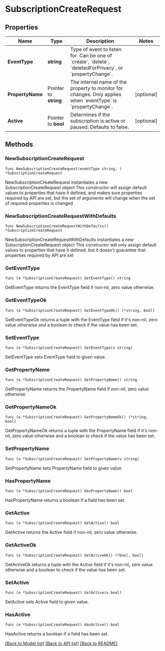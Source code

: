 # SubscriptionCreateRequest

## Properties

Name | Type | Description | Notes
------------ | ------------- | ------------- | -------------
**EventType** | **string** | Type of event to listen for. Can be one of &#x60;create&#x60;, &#x60;delete&#x60;, &#x60;deletedForPrivacy&#x60;, or &#x60;propertyChange&#x60;. | 
**PropertyName** | Pointer to **string** | The internal name of the property to monitor for changes. Only applies when &#x60;eventType&#x60; is &#x60;propertyChange&#x60;. | [optional] 
**Active** | Pointer to **bool** | Determines if the subscription is active or paused. Defaults to false. | [optional] 

## Methods

### NewSubscriptionCreateRequest

`func NewSubscriptionCreateRequest(eventType string, ) *SubscriptionCreateRequest`

NewSubscriptionCreateRequest instantiates a new SubscriptionCreateRequest object
This constructor will assign default values to properties that have it defined,
and makes sure properties required by API are set, but the set of arguments
will change when the set of required properties is changed

### NewSubscriptionCreateRequestWithDefaults

`func NewSubscriptionCreateRequestWithDefaults() *SubscriptionCreateRequest`

NewSubscriptionCreateRequestWithDefaults instantiates a new SubscriptionCreateRequest object
This constructor will only assign default values to properties that have it defined,
but it doesn't guarantee that properties required by API are set

### GetEventType

`func (o *SubscriptionCreateRequest) GetEventType() string`

GetEventType returns the EventType field if non-nil, zero value otherwise.

### GetEventTypeOk

`func (o *SubscriptionCreateRequest) GetEventTypeOk() (*string, bool)`

GetEventTypeOk returns a tuple with the EventType field if it's non-nil, zero value otherwise
and a boolean to check if the value has been set.

### SetEventType

`func (o *SubscriptionCreateRequest) SetEventType(v string)`

SetEventType sets EventType field to given value.


### GetPropertyName

`func (o *SubscriptionCreateRequest) GetPropertyName() string`

GetPropertyName returns the PropertyName field if non-nil, zero value otherwise.

### GetPropertyNameOk

`func (o *SubscriptionCreateRequest) GetPropertyNameOk() (*string, bool)`

GetPropertyNameOk returns a tuple with the PropertyName field if it's non-nil, zero value otherwise
and a boolean to check if the value has been set.

### SetPropertyName

`func (o *SubscriptionCreateRequest) SetPropertyName(v string)`

SetPropertyName sets PropertyName field to given value.

### HasPropertyName

`func (o *SubscriptionCreateRequest) HasPropertyName() bool`

HasPropertyName returns a boolean if a field has been set.

### GetActive

`func (o *SubscriptionCreateRequest) GetActive() bool`

GetActive returns the Active field if non-nil, zero value otherwise.

### GetActiveOk

`func (o *SubscriptionCreateRequest) GetActiveOk() (*bool, bool)`

GetActiveOk returns a tuple with the Active field if it's non-nil, zero value otherwise
and a boolean to check if the value has been set.

### SetActive

`func (o *SubscriptionCreateRequest) SetActive(v bool)`

SetActive sets Active field to given value.

### HasActive

`func (o *SubscriptionCreateRequest) HasActive() bool`

HasActive returns a boolean if a field has been set.


[[Back to Model list]](../README.md#documentation-for-models) [[Back to API list]](../README.md#documentation-for-api-endpoints) [[Back to README]](../README.md)


